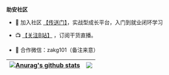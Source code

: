 **助安社区**

- 🚕 加入社区 <a href="https://wiki.secself.com/0x00-助安社区/服务" target="view_window">【传送门】</a>，实战型成长平台，入门到就业闭环学习

- 📺 [【关注B站】](https://space.bilibili.com/1233892570) ，订阅干货直播。

- 💬 合作微信：zakg101（备注来意） 

| <a href="https://github.com/xsecself"><img align="center" src="https://github-readme-stats.vercel.app/api?username=xsecself&show_icons=true&include_all_commits=true&theme=buefy&hide_border=true" alt="Anurag's github stats" /></a> | <a href="https://github.com/xsecself"><img align="center" src="https://github-readme-stats.vercel.app/api/top-langs/?username=xsecself&layout=compact&theme=buefy&hide_border=true" /></a> |
| ------------- | ------------- |
